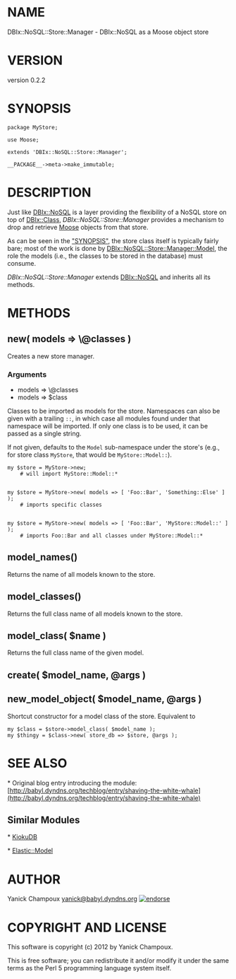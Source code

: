 # NAME

DBIx::NoSQL::Store::Manager - DBIx::NoSQL as a Moose object store 

# VERSION

version 0.2.2

# SYNOPSIS

    package MyStore;

    use Moose;

    extends 'DBIx::NoSQL::Store::Manager';

    __PACKAGE__->meta->make_immutable;

# DESCRIPTION

Just like [DBIx::NoSQL](http://search.cpan.org/perldoc?DBIx::NoSQL) is a layer providing the
flexibility of a NoSQL store on top of [DBIx::Class](http://search.cpan.org/perldoc?DBIx::Class), _DBIx::NoSQL::Store::Manager_
provides a mechanism to drop and retrieve [Moose](http://search.cpan.org/perldoc?Moose) objects from that store.

As can be seen in the ["SYNOPSIS"](#SYNOPSIS), the store class itself is typically fairly
bare; most of the work is done by [DBIx::NoSQL::Store::Manager::Model](http://search.cpan.org/perldoc?DBIx::NoSQL::Store::Manager::Model), the
role the models (i.e., the classes to be stored in the database) must consume.

_DBIx::NoSQL::Store::Manager_ extends [DBIx::NoSQL](http://search.cpan.org/perldoc?DBIx::NoSQL) and inherits all its
methods.

# METHODS

## new( models => \\@classes )

Creates a new store manager.

### Arguments

- models => \\@classes
- models => $class

Classes to be imported as models for the store. Namespaces can also be given
with a trailing `::`, in which case all modules found under that namespace
will be imported.  If only one class is to be used, it can be passed as a
single string.

If not given, defaults
to the `Model` sub-namespace under the store's (e.g., for store
class `MyStore`, that would be `MyStore::Model::`). 

    my $store = MyStore->new; 
        # will import MyStore::Model::*
    

    my $store = MyStore->new( models => [ 'Foo::Bar', 'Something::Else' ] );
        # imports specific classes
        

    my $store = MyStore->new( models => [ 'Foo::Bar', 'MyStore::Model::' ] );
        # imports Foo::Bar and all classes under MyStore::Model::*

## model\_names()

Returns the name of all models known to the store.

## model\_classes()

Returns the full class name of all models known to the store.

## model\_class( $name )

Returns the full class name of the given model.

## create( $model\_name, @args )

## new\_model\_object( $model\_name, @args )

Shortcut constructor for a model class of the store. Equivalent to

    my $class = $store->model_class( $model_name );
    my $thingy = $class->new( store_db => $store, @args );

# SEE ALSO

\* Original blog entry introducing the module: [http://babyl.dyndns.org/techblog/entry/shaving-the-white-whale](http://babyl.dyndns.org/techblog/entry/shaving-the-white-whale)

## Similar Modules

\* [KiokuDB](http://search.cpan.org/perldoc?KiokuDB)

\* [Elastic::Model](http://search.cpan.org/perldoc?Elastic::Model)

# AUTHOR

Yanick Champoux <yanick@babyl.dyndns.org> [![endorse](http://api.coderwall.com/yanick/endorsecount.png)](http://coderwall.com/yanick)

# COPYRIGHT AND LICENSE

This software is copyright (c) 2012 by Yanick Champoux.

This is free software; you can redistribute it and/or modify it under
the same terms as the Perl 5 programming language system itself.
